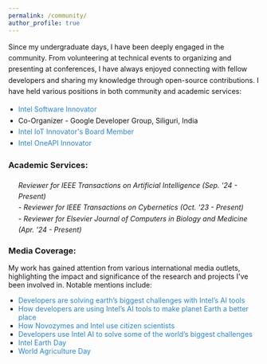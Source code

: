 ```yaml
---
permalink: /community/
author_profile: true
---
```

<div style="font-size: 14px; line-height: 1.6;">
    <p style="font-size: 14px; color: #1B1212">Since my undergraduate days, I have been deeply engaged in the community. From volunteering at technical events to organizing and presenting at conferences, I have always enjoyed connecting with fellow developers and sharing my knowledge through open-source contributions. I have held various positions in both community and academic services:</p>
    <ul style="margin: 0; padding-left: 20px; color: #1B1212">
        <li><a href="https://devmesh.intel.com/users/risab-biswas" style="color: #2985d8; text-decoration: none;">Intel Software Innovator</a></li>
        <li>Co-Organizer - Google Developer Group, Siliguri, India</li>
        <li><a href="https://drive.google.com/file/d/1PUviI2FxtV-mfRT5WPlbyiWEuP_amjg2/view?usp=sharing" style="color: #2985d8; text-decoration: none;">Intel IoT Innovator's Board Member</a></li>
        <li><a href="https://drive.google.com/file/d/1l_L1UVTBUMRBYmjxDohBHnSM1K01qvXQ/view?usp=sharing" style="color: #2985d8; text-decoration: none;">Intel OneAPI Innovator</a></li>
    </ul>

<h3 style="margin-top: 20px;">Academic Services:</h3>
    <div class="research-interest">
        <ul style="margin: 0; padding-left: 20px; list-style-type: none;">
            <li><i>Reviewer for IEEE Transactions on Artificial Intelligence (Sep. '24 - Present)</i></li>
            <li style="font-style: italic;">- Reviewer for IEEE Transactions on Cybernetics (Oct. '23 - Present)</li>
            <li style="font-style: italic;">- Reviewer for Elsevier Journal of Computers in Biology and Medicine (Apr. '24 - Present)</li>
        </ul>
    </div>
</div>

<div style="font-size: 14px">
<h3 style="margin-top: 20px;">Media Coverage:</h3>
<p style="font-size: 14px; color: #1B1212">My work has gained attention from various international media outlets, highlighting the impact and significance of the research and projects I've been involved in. Notable mentions include:</p>
<ul style="margin: 0; padding-left: 20px; color: #1B1212">
    <li><a href="https://cio.economictimes.indiatimes.com/news/strategy-and-management/developers-are-solving-earths-biggest-challenges-with-intels-ai-tools/69026129" style="color: #2985d8; text-decoration: none;">Developers are solving earth’s biggest challenges with Intel’s AI tools</a></li>
    <li><a href="https://www.livemint.com/technology/tech-news/how-developers-are-using-intel-s-ai-tools-to-make-planet-earth-a-better-place-1555990965592.html" style="color: #2985d8; text-decoration: none;">How developers are using Intel’s AI tools to make planet Earth a better place</a></li>
    <li><a href="https://www.greenbiz.com/article/how-novozymes-and-intel-use-citizen-scientists" style="color: #2985d8; text-decoration: none;">How Novozymes and Intel use citizen scientists</a></li>
    <li><a href="https://futurefive.co.nz/story/developers-use-intel-ai-to-solve-some-of-the-world-s-biggest-challenges" style="color: #2985d8; text-decoration: none;">Developers use Intel AI to solve some of the world’s biggest challenges</a></li>
    <li><a href="https://x.com/intelnews/status/1120366494481649672" style="color: #2985d8; text-decoration: none;">Intel Earth Day</a></li>
    <li><a href="https://x.com/intel/status/1242443624907972609" style="color: #2985d8; text-decoration: none;">World Agriculture Day</a></li>
</ul>
</div>

